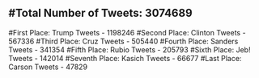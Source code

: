 #Total Number of Tweets: 3074689 
---
#First Place: Trump Tweets - 1198246
#Second Place: Clinton Tweets - 567336
#Third Place: Cruz Tweets - 505440
#Fourth Place: Sanders Tweets - 341354
#Fifth Place: Rubio Tweets - 205793
#Sixth Place: Jeb! Tweets - 142014
#Seventh Place: Kasich Tweets - 66677
#Last Place: Carson Tweets - 47829
